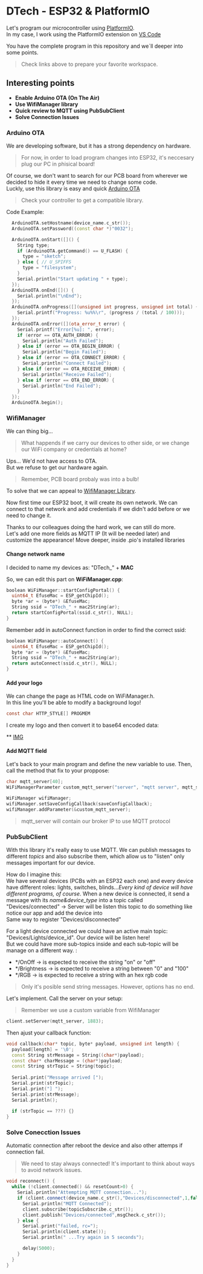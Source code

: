 # DTech - ESP32 & PlatformIO
Let's program our microcontroller using [PlatformIO](https://platformio.org/).  
In my case, I work using the PlatformIO extension on [VS Code](https://marketplace.visualstudio.com/items?itemName=platformio.platformio-ide)

You have the complete program in this repository and we´ll deeper into some points.
> Check links above to prepare your favorite workspace.  

## Interesting points
- **Enable Arduino OTA (On The Air)** 
- **Use WifiManager library**
- **Quick review to MQTT using PubSubClient**
- **Solve Connection Issues** 

### Arduino OTA
We are developing software, but it has a strong dependency on hardware.  
> For now, in order to load program changes into ESP32, it's neccesary plug our PC in phisical board!

Of course, we don't want to search for our PCB board from wherever we decided to hide it every time we need to change some code.  
Luckly, use this library is easy and quick [Arduino OTA](https://github.com/arduino-libraries/Arduino_ESP32_OTA)
> Check your controller to get a compatible library.

Code Example:
```cpp
  ArduinoOTA.setHostname(device_name.c_str());
  ArduinoOTA.setPassword((const char *)"0032");

  ArduinoOTA.onStart([]() {
    String type;
    if (ArduinoOTA.getCommand() == U_FLASH) {
      type = "sketch";
    } else { // U_SPIFFS
      type = "filesystem";
    }
    Serial.println("Start updating " + type);
  });
  ArduinoOTA.onEnd([]() {
    Serial.println("\nEnd");
  });
  ArduinoOTA.onProgress([](unsigned int progress, unsigned int total) {
    Serial.printf("Progress: %u%%\r", (progress / (total / 100)));
  });
  ArduinoOTA.onError([](ota_error_t error) {
    Serial.printf("Error[%u]: ", error);
    if (error == OTA_AUTH_ERROR) {
      Serial.println("Auth Failed");
    } else if (error == OTA_BEGIN_ERROR) {
      Serial.println("Begin Failed");
    } else if (error == OTA_CONNECT_ERROR) {
      Serial.println("Connect Failed");
    } else if (error == OTA_RECEIVE_ERROR) {
      Serial.println("Receive Failed");
    } else if (error == OTA_END_ERROR) {
      Serial.println("End Failed");
    }
  });
  ArduinoOTA.begin();
```

### WifiManager
We can thing big...
> What happends if we carry our devices to other side, or we change our WiFi company or credentials at home?

Ups... We'd not have access to OTA.  
But we refuse to get our hardware again.
> Remember, PCB board probaly was into a bulb!  

To solve that we can appeal to [WifiManager Library](https://github.com/tzapu/WiFiManager).

Now first time our ESP32 boot, it will create its own network. We can connect to that network and add credentials if we didn't add before or we need to change it.

Thanks to our colleagues doing the hard work, we can still do more.  
Let's add one more fields as MQTT IP (It will be needed later) and customize the appearance! 
Move deeper, inside .pio's installed libraries

#### Change network name
I decided to name my devices as: "DTech_" + **MAC**

So, we can edit this part on **WiFiManager.cpp**:
```cpp
boolean WiFiManager::startConfigPortal() {  
  uint64_t EfuseMac = ESP_getChipId();
  byte *ar = (byte*) &EfuseMac;
  String ssid = "DTech_" + mac2String(ar);
  return startConfigPortal(ssid.c_str(), NULL);
}
```

Remember add in autoConnect function in order to find the correct ssid:
```cpp
boolean WiFiManager::autoConnect() {
  uint64_t EfuseMac = ESP_getChipId();
  byte *ar = (byte*) &EfuseMac;
  String ssid = "DTech_" + mac2String(ar);
  return autoConnect(ssid.c_str(), NULL);
}   
```

#### Add your logo
We can change the page as HTML code on WiFiManager.h.  
In this line you'll be able to modify a background logo!   
```c
const char HTTP_STYLE[] PROGMEM
```
I create my logo and then convert it to base64 encoded data:

** [IMG]()

#### Add MQTT field
Let's back to your main program and define the new variable to use. Then, call the method that fix to your proppose:
```cpp 
char mqtt_server[40];
WiFiManagerParameter custom_mqtt_server("server", "mqtt server", mqtt_server, 40);

WiFiManager wifiManager;
wifiManager.setSaveConfigCallback(saveConfigCallback);
wifiManager.addParameter(&custom_mqtt_server);
```
> mqtt_server will contain our broker IP to use MQTT protocol

### PubSubClient
With this library it's really easy to use MQTT.
We can publish messages to different *topics* and also subscribe them, which allow us to "listen" only messages important for our device.

How do I imagine this:   
We have several devices (PCBs with an ESP32 each one) and every device have different roles: lights, switches, blinds...*Every kind of device will have different programs, of course*.
When a new device is connected, it send a message with its *name&device_type* into a topic called "Devices/connected" -> Server will be listen this topic to do something like notice our app and add the device into  
Same way to register "Devices/disconnected"  

For a light device connected we could have an active main topic: "Devices/Lights/device_id". Our device will be listen here!  
But we could have more sub-topics inside and each sub-topic will be manage on a different way.  :
- */OnOff -> is expected to receive the string "on" or "off"
- */Brightness -> is expected to receive a string between "0" and "100"
- */RGB -> is expected to receive a string with an hex rgb code 

> Only it's posible send string messages. However, options has no end.


Let's implement. Call the server on your setup:
> Remember we use a custom variable from WifiManager

```cpp
client.setServer(mqtt_server, 1883);
```

Then ajust your callback function:
```cpp
void callback(char* topic, byte* payload, unsigned int length) {
  payload[length] = '\0';
  const String strMessage = String((char*)payload);
  const char* charMessage = (char*)payload;
  const String strTopic = String(topic);
  
  Serial.print("Message arrived [");
  Serial.print(strTopic);
  Serial.print("] ");
  Serial.print(strMessage);
  Serial.println();
  
  if (strTopic == ???) {}
}
```

### Solve Conecction Issues
Automatic connection after reboot the device and also other attemps if connection fail.
> We need to stay always connected! It's important to think about ways to avoid network issues.  

```cpp
void reconnect() {
  while (!client.connected() && resetCount>0) {
    Serial.println("Attempting MQTT connection...");
    if (client.connect(device_name.c_str(),"Devices/disconnected",1,false,msgCheck.c_str())) {
      Serial.println("MQTT Connected");
      client.subscribe(topicSubscribe.c_str());
      client.publish("Devices/connected",msgCheck.c_str());
    } else {
      Serial.print("failed, rc=");
      Serial.println(client.state());
      Serial.println(" ...Try again in 5 seconds");

      delay(5000);
    }
  }
}
```

